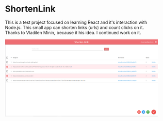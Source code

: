 # ShortenLink

This is a test project focused on learning React and it's interaction with Node.js. This small app can shorten links (urls) and count clicks on it.
Thanks to Vladilen Minin, because it his idea. I continued work on it.

![Screenshot](screens/shorten-link-screen.png)

